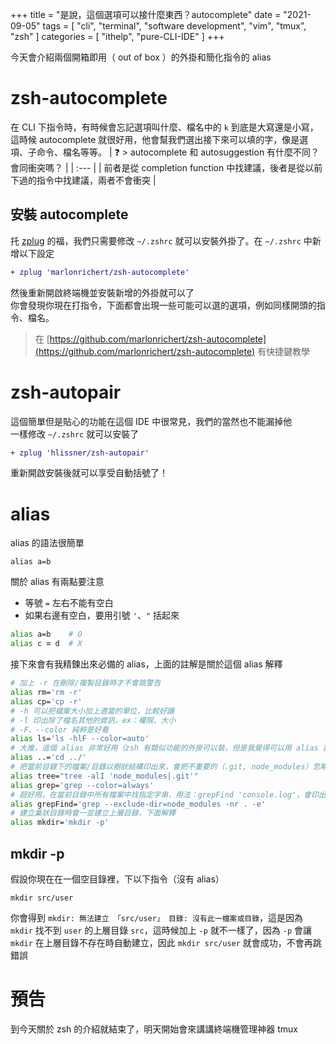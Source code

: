 +++
title = "是說，這個選項可以接什麼東西？autocomplete"
date = "2021-09-05"
tags = [
  "cli",
  "terminal",
  "software development",
  "vim",
  "tmux",
  "zsh"
]
categories = [ "ithelp", "pure-CLI-IDE" ]
+++

今天會介紹兩個開箱即用（ out of box ）的外掛和簡化指令的 alias

# zsh-autocomplete
在 CLI 下指令時，有時候會忘記選項叫什麼、檔名中的 `k` 到底是大寫還是小寫，這時候 autocomplete 就很好用，他會幫我們選出接下來可以填的字，像是選項、子命令、檔名等等。
| ❓ > autocomplete 和 autosuggestion 有什麼不同？會同衝突嗎？                        |
| :---                                                                                |
| 前者是從 completion function 中找建議，後者是從以前下過的指令中找建議，兩者不會衝突 |

## 安裝 autocomplete
托 [zplug](./day02.md#zplug) 的福，我們只需要修改 `~/.zshrc` 就可以安裝外掛了。在 `~/.zshrc` 中新增以下設定  
```diff
+ zplug 'marlonrichert/zsh-autocomplete'
```
然後重新開啟終端機並安裝新增的外掛就可以了  
你會發現你現在打指令，下面都會出現一些可能可以選的選項，例如同樣開頭的指令、檔名。
> 在 [https://github.com/marlonrichert/zsh-autocomplete](https://github.com/marlonrichert/zsh-autocomplete) 有快捷鍵教學

# zsh-autopair
這個簡單但是貼心的功能在這個 IDE 中很常見，我們的當然也不能漏掉他  
一樣修改 `~/.zshrc` 就可以安裝了  
```diff
+ zplug 'hlissner/zsh-autopair'
```
重新開啟安裝後就可以享受自動括號了！

# alias
alias 的語法很簡單
```
alias a=b
```
關於 alias 有兩點要注意
* 等號 `=` 左右不能有空白
* 如果右邊有空白，要用引號 `'`、`"` 括起來
```zsh
alias a=b    # O
alias c = d  # X
```
接下來會有我精鍊出來必備的 alias，上面的註解是關於這個 alias 解釋
```zsh
# 加上 -r 在刪除/複製目錄時才不會跳警告
alias rm='rm -r'
alias cp='cp -r'
# -h 可以把檔案大小加上適當的單位，比較好讀
# -l 印出除了檔名其他的資訊，ex：權限、大小
# -F、--color 純粹是好看
alias ls='ls -hlF --color=auto'
# 大推，這個 alias 非常好用（zsh 有類似功能的外掛可以裝，但是我覺得可以用 alias 就用 alias
alias ..='cd ../'
# 把當前目錄下的檔案/目錄以樹狀結構印出來，會把不重要的（.git, node_modules）忽略，後面可以接路徑
alias tree="tree -alI 'node_modules|.git'"
alias grep='grep --color=always'
# 超好用，在當前目錄中所有檔案中找指定字串，用法：grepFind 'console.log'，會印出檔案行號，還會把目標字串上色
alias grepFind='grep --exclude-dir=node_modules -nr . -e'
# 建立巢狀目錄時會一並建立上層目錄，下面解釋
alias mkdir='mkdir -p'
```

## mkdir -p
假設你現在在一個空目錄裡，下以下指令（沒有 alias）
```
mkdir src/user
```
你會得到 `mkdir: 無法建立 「src/user」 目錄: 沒有此一檔案或目錄`，這是因為 `mkdir` 找不到 `user` 的上層目錄 `src`，這時候加上 `-p` 就不一樣了，因為 `-p` 會讓 `mkdir` 在上層目錄不存在時自動建立，因此 `mkdir src/user` 就會成功，不會再跳錯誤

# 預告
到今天關於 zsh 的介紹就結束了，明天開始會來講講終端機管理神器 tmux
